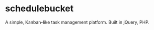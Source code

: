 schedulebucket
==============

A simple, Kanban-like task management platform. Built in jQuery, PHP.
